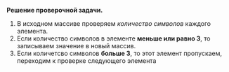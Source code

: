 **Решение проверочной задачи.**

1. В исходном массиве проверяем *количество символов* каждого элемента. 
2. Если количество символов в элементе **меньше или равно 3**, то записываем значение в новый массив. 
3. Если количетсво символов **больше 3**, то этот элемент пропускаем, переходим к проверке следующего элемента